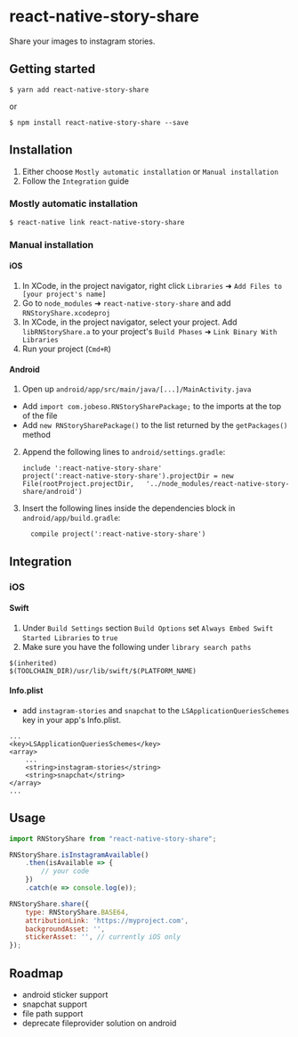 # react-native-story-share

Share your images to instagram stories.

## Getting started

`$ yarn add react-native-story-share`

or

`$ npm install react-native-story-share --save`

## Installation
1. Either choose `Mostly automatic installation` or `Manual installation`
2. Follow the `Integration` guide

### Mostly automatic installation

`$ react-native link react-native-story-share`

### Manual installation

#### iOS

1. In XCode, in the project navigator, right click `Libraries` ➜ `Add Files to [your project's name]`
2. Go to `node_modules` ➜ `react-native-story-share` and add `RNStoryShare.xcodeproj`
3. In XCode, in the project navigator, select your project. Add `libRNStoryShare.a` to your project's `Build Phases` ➜ `Link Binary With Libraries`
4. Run your project (`Cmd+R`)

#### Android

1. Open up `android/app/src/main/java/[...]/MainActivity.java`

- Add `import com.jobeso.RNStorySharePackage;` to the imports at the top of the file
- Add `new RNStorySharePackage()` to the list returned by the `getPackages()` method

2. Append the following lines to `android/settings.gradle`:
   ```
   include ':react-native-story-share'
   project(':react-native-story-share').projectDir = new File(rootProject.projectDir, 	'../node_modules/react-native-story-share/android')
   ```
3. Insert the following lines inside the dependencies block in `android/app/build.gradle`:
   ```
     compile project(':react-native-story-share')
   ```

## Integration

### iOS

#### Swift

1. Under `Build Settings` section `Build Options` set `Always Embed Swift Started Libraries` to `true`
2. Make sure you have the following under `library search paths`

```
$(inherited)
$(TOOLCHAIN_DIR)/usr/lib/swift/$(PLATFORM_NAME)
```

#### Info.plist

+ add `instagram-stories` and `snapchat` to the `LSApplicationQueriesSchemes` key in your app's Info.plist.

```
...
<key>LSApplicationQueriesSchemes</key>
<array>
	...
	<string>instagram-stories</string>
	<string>snapchat</string>
</array>
...
```

## Usage

```javascript
import RNStoryShare from "react-native-story-share";

RNStoryShare.isInstagramAvailable()
	.then(isAvailable => {
		// your code
	})
	.catch(e => console.log(e));

RNStoryShare.share({
	type: RNStoryShare.BASE64,
	attributionLink: 'https://myproject.com',
	backgroundAsset: '',
	stickerAsset: '', // currently iOS only
});
```

## Roadmap
- android sticker support
- snapchat support
- file path support
- deprecate fileprovider solution on android
